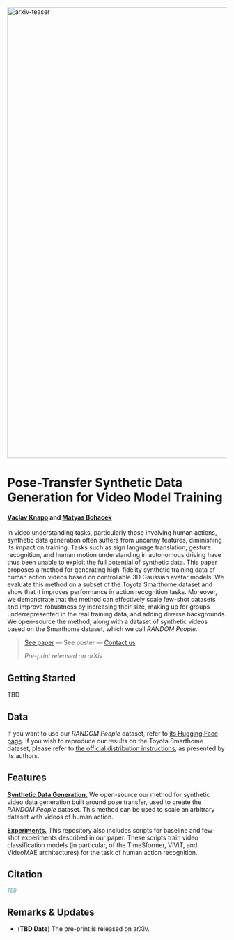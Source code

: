 
<img width="1035" alt="arxiv-teaser" src="https://github.com/user-attachments/assets/2a8d0f2e-7993-45d5-94df-5c6deb226b68" />

# Pose-Transfer Synthetic Data Generation for Video Model Training

#### [Vaclav Knapp](https://vaclavknapp.github.io) and [Matyas Bohacek](https://www.matyasbohacek.com)

In video understanding tasks, particularly those involving human actions, synthetic data generation often suffers from uncanny features, diminishing its impact on training. Tasks such as sign language translation, gesture recognition, and human motion understanding in autonomous driving have thus been unable to exploit the full potential of synthetic data. This paper proposes a method for generating high-fidelity synthetic training data of human action videos based on controllable 3D Gaussian avatar models. We evaluate this method on a subset of the Toyota Smarthome dataset and show that it improves performance in action recognition tasks. Moreover, we demonstrate that the method can effectively scale few-shot datasets and improve robustness by increasing their size, making up for groups underrepresented in the real training data, and adding diverse backgrounds. We open-source the method, along with a dataset of synthetic videos based on the Smarthome dataset, which we call _RANDOM People_.

> [See paper]() — See poster — [Contact us](mailto:maty-at-stanford-dot-edu)
> 
> _Pre-print released on arXiv_

## Getting Started

TBD

## Data

If you want to use our _RANDOM People_ dataset, refer to [its Hugging Face page](https://huggingface.co/datasets/matybohacek/RANDOM-People). If you wish to reproduce our results on the Toyota Smarthome dataset, please refer to [the official distribution instructions](https://project.inria.fr/toyotasmarthome/), as presented by its authors.

## Features

[**Synthetic Data Generation.**](synthetic_data_generation/) We open-source our method for synthetic video data generation built around pose transfer, used to create the _RANDOM People_ dataset. This method can be used to scale an arbitrary dataset with videos of human action.

[**Experiments.**](experiments/) This repository also includes scripts for baseline and few-shot experiments described in our paper. These scripts train video classification models (in particular, of the TimeSformer, ViViT, and VideoMAE architectures) for the task of human action recognition.

## Citation

```bibtex
TBD
```

## Remarks & Updates

- (**TBD Date**) The pre-print is released on arXiv.
